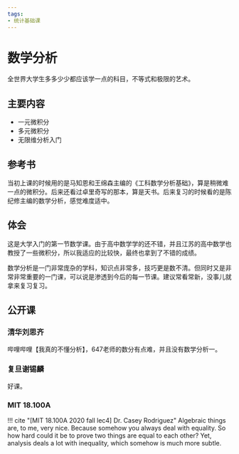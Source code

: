 ```yaml
---
tags:
- 统计基础课
---
```


# 数学分析

全世界大学生多多少少都应该学一点的科目，不等式和极限的艺术。

## 主要内容

- 一元微积分
- 多元微积分
- 无限维分析入门

## 参考书
当初上课的时候用的是马知恩和王绵森主编的《工科数学分析基础》，算是稍微难一点的微积分。后来还看过卓里奇写的那本，算是天书。后来复习的时候看的是陈纪修主编的数学分析，感觉难度适中。

## 体会
这是大学入门的第一节数学课。由于高中数学学的还不错，并且江苏的高中数学也教授了一些微积分，所以我适应的比较快，最终也拿到了不错的成绩。

数学分析是一门非常庞杂的学科，知识点非常多，技巧更是数不清。但同时又是非常非常重要的一门课，可以说是渗透到今后的每一节课。建议常看常新，没事儿就拿来复习复习。



## 公开课

### 清华刘思齐

哔哩哔哩【我真的不懂分析】，647老师的数分有点难，并且没有数学分析一。

### 复旦谢锡麟

好课。

### MIT 18.100A

!!! cite "[MIT 18.100A 2020 fall lec4] Dr. Casey Rodriguez"
    Algebraic things are, to me, very nice. Because somehow you always deal with equality. So how hard could it be to prove two things are equal to each other? Yet, analysis deals a lot with inequality, which somehow is much more subtle.

